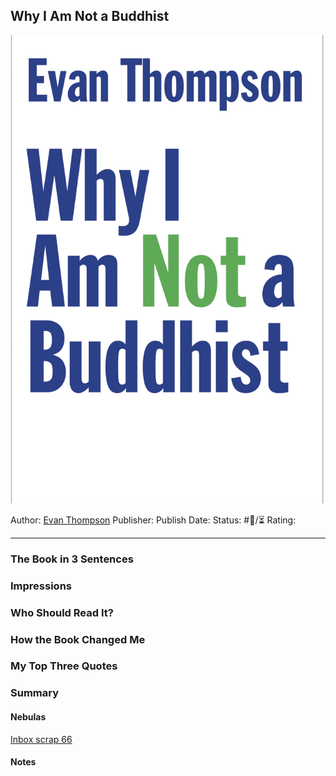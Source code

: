 ## Why I Am Not a Buddhist

[ ![150](%E2%9A%99%EF%B8%8F%20Tools/%F0%9F%93%B8%20Images/0514A351-2CC0-44B4-BA75-CD516FBFCA79.jpeg) ](https://www.amazon.com/Why-I-Am-Not-Buddhist-ebook/dp/B082P4FFRG/ref=mp_s_a_1_1?crid=1W0J3A89JF9YX&keywords=why+im+not+a+buddhist&qid=1682278875&sprefix=why+im+not+a+buddhist%2Caps%2C364&sr=8-1)

Author: [Evan Thompson]()
Publisher:
Publish Date:
Status: #💫/⏳ 
Rating:

---

### The Book in 3 Sentences

### Impressions

### Who Should Read It?

### How the Book Changed Me

### My Top Three Quotes

### Summary

#### Nebulas

[Inbox scrap 66](Inbox%20scrap%2066.md)

#### Notes

